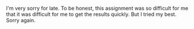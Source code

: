 I'm very sorry for late. To be honest, this assignment was so difficult for me that it was difficult for me to get the results quickly. 
But I tried my best.
Sorry again.
